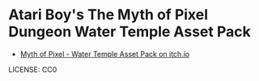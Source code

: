 Atari Boy's The Myth of Pixel Dungeon Water Temple Asset Pack
===

* [Myth of Pixel - Water Temple Asset Pack on itch.io](https://atari-boy.itch.io/myth-of-pixel-pack-dungeon-asset-water-temple)

LICENSE: CC0


